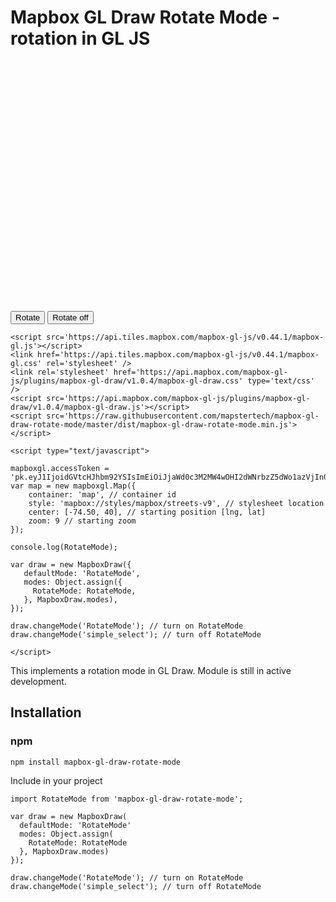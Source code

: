 Mapbox GL Draw Rotate Mode - rotation in GL JS
=================================================

<div>
    <div id="map" style="width:100%;height:400px;"></div>
    <button id="rotate" class="btn">Rotate</button> <button class="btn" id="rotate-off">Rotate off</button>
    
    <script src='https://api.tiles.mapbox.com/mapbox-gl-js/v0.44.1/mapbox-gl.js'></script>
    <link href='https://api.tiles.mapbox.com/mapbox-gl-js/v0.44.1/mapbox-gl.css' rel='stylesheet' />
    <link rel='stylesheet' href='https://api.mapbox.com/mapbox-gl-js/plugins/mapbox-gl-draw/v1.0.4/mapbox-gl-draw.css' type='text/css' />
    <script src='https://api.mapbox.com/mapbox-gl-js/plugins/mapbox-gl-draw/v1.0.4/mapbox-gl-draw.js'></script>
    <script src='https://raw.githubusercontent.com/mapstertech/mapbox-gl-draw-rotate-mode/master/dist/mapbox-gl-draw-rotate-mode.min.js'></script>

    <script type="text/javascript">
        
    mapboxgl.accessToken = 'pk.eyJ1IjoidGVtcHJhbm92YSIsImEiOiJjaWd0c3M2MW4wOHI2dWNrbzZ5dWo1azVjIn0.x5sm8OjRxO9zO_uUmxYEqg';
    var map = new mapboxgl.Map({
        container: 'map', // container id
        style: 'mapbox://styles/mapbox/streets-v9', // stylesheet location
        center: [-74.50, 40], // starting position [lng, lat]
        zoom: 9 // starting zoom
    });
    
    console.log(RotateMode);
    
    var draw = new MapboxDraw({
       defaultMode: 'RotateMode',
       modes: Object.assign({
         RotateMode: RotateMode,
       }, MapboxDraw.modes),
    });

    draw.changeMode('RotateMode'); // turn on RotateMode
    draw.changeMode('simple_select'); // turn off RotateMode
    
    </script>
 </div>


This implements a rotation mode in GL Draw. Module is still in active development.

Installation
------------

### npm

```
npm install mapbox-gl-draw-rotate-mode
```

Include in your project

```
import RotateMode from 'mapbox-gl-draw-rotate-mode';

var draw = new MapboxDraw(
  defaultMode: 'RotateMode'
  modes: Object.assign(
    RotateMode: RotateMode
  }, MapboxDraw.modes)
});

draw.changeMode('RotateMode'); // turn on RotateMode
draw.changeMode('simple_select'); // turn off RotateMode
```
